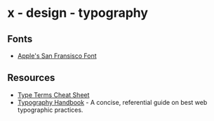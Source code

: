 # x - design - typography

## Fonts

-   [Apple's San Fransisco Font](https://developer.apple.com/fonts/)

## Resources

*   [Type Terms Cheat Sheet](https://www.supremo.tv/typeterms/)
*   [Typography Handbook](http://typographyhandbook.com/) - A concise, referential guide on best web typographic practices.

